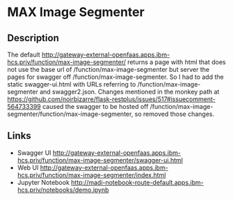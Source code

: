 # MAX Image Segmenter

## Description
The default http://gateway-external-openfaas.apps.ibm-hcs.priv/function/max-image-segmenter/ returns a page with html that does not use the base url of /function/max-image-segmenter but server the pages for swagger off /function/max-image-segmenter. So I had to add the static swagger-ui.html with URLs referring to /function/max-image-segmenter and swagger2.json. Changes mentioned in the monkey path at https://github.com/noirbizarre/flask-restplus/issues/517#issuecomment-564733399 caused the swagger to be hosted off /function/max-image-segmenter/function/max-image-segmenter, so removed those changes.

## Links
* Swagger UI http://gateway-external-openfaas.apps.ibm-hcs.priv/function/max-image-segmenter/swagger-ui.html
* Web UI http://gateway-external-openfaas.apps.ibm-hcs.priv/function/max-image-segmenter/index.html
* Jupyter Notebook http://madi-notebook-route-default.apps.ibm-hcs.priv/notebooks/demo.ipynb
